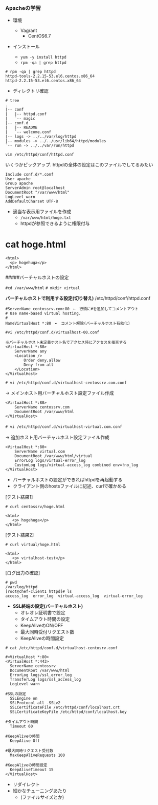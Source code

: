 ### Apacheの学習


- 環境
  - Vagrant
    - CentOS6.7
  

- インストール
  - `yum -y install httpd`
  - `rpm -qa | grep httpd`
```
# rpm -qa | grep httpd
httpd-tools-2.2.15-53.el6.centos.x86_64
httpd-2.2.15-53.el6.centos.x86_64
```

- ディレクトリ確認
```
# tree
.
|-- conf
|   |-- httpd.conf
|   `-- magic
|-- conf.d
|   |-- README
|   `-- welcome.conf
|-- logs -> ../../var/log/httpd
|-- modules -> ../../usr/lib64/httpd/modules
`-- run -> ../../var/run/httpd
```

`vim /etc/httpd/conf/httpd.conf`

いくつかピックアップ. httpdの全体の設定はこのファイルでしてるみたい
```
Include conf.d/*.conf
User apache
Group apache
ServerAdmin root@localhost
DocumentRoot "/var/www/html"
LogLevel warn
AddDefaultCharset UTF-8
```

- 適当な表示用ファイルを作成
  - `/var/www/html/hoge.txt`
  - httpdが参照できるように権限付与
# cat hoge.html
```
<html>
  <p> hogehuga</p>
</html>
```

#####バーチャルホストの設定

`#cd /var/www/html`
`# mkdir virtual`

**バーチャルホストで利用する設定(切り替え)**
/etc/httpd/conf/httpd.conf
```
#ServerName centossrv.com:80　←　行頭に#を追加してコメントアウト
# Use name-based virtual hosting.
#
NameVirtualHost *:80　←　コメント解除(バーチャルホスト有効化)
```

`#vi /etc/httpd/conf.d/virtualhost-00.conf`

```
※バーチャルホスト未定義ホスト名でアクセス時にアクセスを拒否する
<VirtualHost *:80>
    ServerName any
    <Location />
        Order deny,allow
        Deny from all
    </Location>
</VirtualHost>
```

`# vi /etc/httpd/conf.d/virtualhost-centossrv.com.conf`

-> メインホスト用バーチャルホスト設定ファイル作成
```
<VirtualHost *:80>
    ServerName centossrv.com
    DocumentRoot /var/www/html
</VirtualHost>
```

`# vi /etc/httpd/conf.d/virtualhost-virtual.com.conf`　

-> 追加ホスト用バーチャルホスト設定ファイル作成
```
<VirtualHost *:80>
    ServerName virtual.com
    DocumentRoot /var/www/html/virtual
    ErrorLog logs/virtual-error_log
    CustomLog logs/virtual-access_log combined env=!no_log
</VirtualHost>
```

- バーチャルホストの設定ができればhttpdを再起動する
- クライアント側のhostsファイルに記述、curlで確かめる


[テスト結果1]

`# curl centossrv/hoge.html`
```
<html>
   <p> hogehuga</p>
</html>
```

[テスト結果2]

`# curl virtual/hoge.html`
```
<html>
   <p> virtalhost-test</p>
</html>
```

[ログ出力の確認]
```
# pwd
/var/log/httpd
[root@chef-client1 httpd]# ls
access_log  error_log  virtual-access_log  virtual-error_log
```


- **SSL終端の設定(バーチャルホスト)**
  - オレオレ証明書で設定
  - タイムアウト時間の設定
  - KeepAliveのON/OFF
  - 最大同時受付リクエスト数
  - KeepAliveの時間設定

`# cat /etc/httpd/conf.d/virtualhost-centosrv.conf`
```
#<VirtualHost *:80>
<VirtualHost *:443>
  ServerName centossrv
  DocumentRoot /var/www/html
  ErrorLog logs/ssl_error_log
  TransferLog logs/ssl_access_log
  LogLevel warn

#SSLの設定
  SSLEngine on
  SSLProtocol all -SSLv2
  SSLCertificateFile /etc/httpd/conf/localhost.crt
  SSLCertificateKeyFile /etc/httpd/conf/localhost.key

#タイムアウト時間  
  Timeout 60

#KeepAliveの時間
  KeepAlive Off

#最大同時リクエスト受付数
  MaxKeepAliveRequests 100

#KeepAliveの時間設定 
  KeepAliveTimeout 15  
</VirtualHost>
```

- リダイレクト
- 細かなチューニングあたり
  - (ファイルサイズとか)
